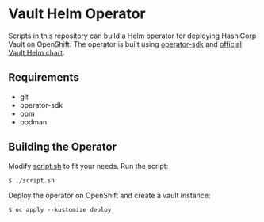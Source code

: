 # Vault Helm Operator

Scripts in this repository can build a Helm operator for deploying HashiCorp Vault on OpenShift. The operator is built using [operator-sdk](https://github.com/operator-framework/operator-sdk) and [official Vault Helm chart](https://github.com/hashicorp/vault-helm).

## Requirements

* git
* operator-sdk
* opm
* podman

## Building the Operator

Modify [script.sh](script.sh) to fit your needs. Run the script:

```
$ ./script.sh
```

Deploy the operator on OpenShift and create a vault instance:

```
$ oc apply --kustomize deploy
```
